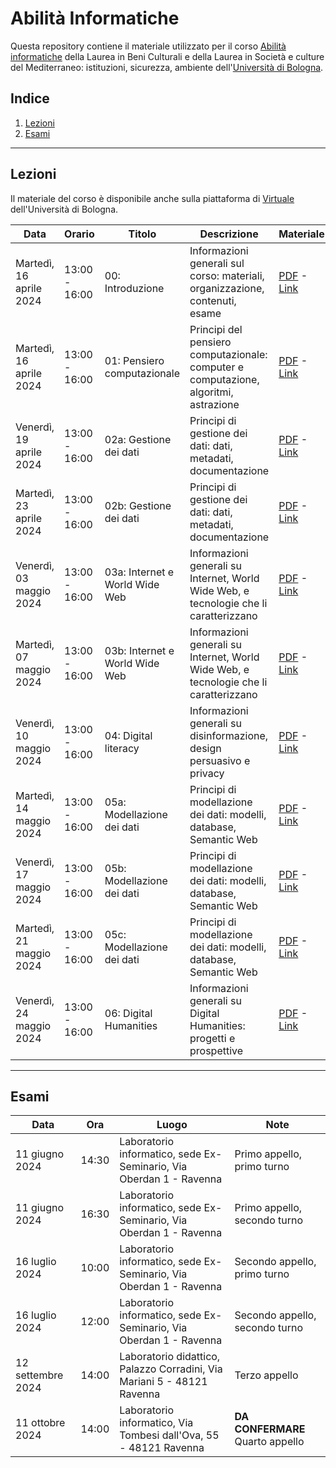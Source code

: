 # Abilità Informatiche
Questa repository contiene il materiale utilizzato per il corso [Abilità informatiche]([https://www.unibo.it/it/didattica/insegnamenti/insegnamento/2022/393680](https://www.unibo.it/it/didattica/insegnamenti/insegnamento/2023/455803)) della Laurea in Beni Culturali e della Laurea in Società e culture del Mediterraneo: istituzioni, sicurezza, ambiente dell'[Università di Bologna](http://www.unibo.it).

## Indice
1. [Lezioni](#lezioni)
2. [Esami](#esami)

***

## Lezioni
Il materiale del corso è disponibile anche sulla piattaforma di [Virtuale](https://virtuale.unibo.it) dell'Università di Bologna.

| Data | Orario | Titolo | Descrizione | Materiale |
|------|--------|--------|-------------|-----------|
| Martedì, 16 aprile 2024 | 13:00 - 16:00 | 00: Introduzione | Informazioni generali sul corso: materiali, organizzazione, contenuti, esame | [PDF](docs/slides/00_intro.pdf) - [Link](https://docs.google.com/presentation/d/142CbdGWNcUsOqhYuIJxT32_KusqinISKKF-vomKt9Gc/edit?usp=sharing) |
| Martedì, 16 aprile 2024 | 13:00 - 16:00 | 01: Pensiero computazionale | Principi del pensiero computazionale: computer e computazione, algoritmi, astrazione | [PDF](docs/slides/01_comp-think.pdf) - [Link](https://docs.google.com/presentation/d/1U5Z92UQsBTTEqTxCEuEueJk0mlMITumd_hPnXnXMsK4/edit?usp=sharing) |
| Venerdì, 19 aprile 2024 | 13:00 - 16:00 | 02a: Gestione dei dati | Principi di gestione dei dati: dati, metadati, documentazione | [PDF](docs/slides/02a_data-mana.pdf) - [Link](https://docs.google.com/presentation/d/19S-8VE-6GfbYDzY1WfBGOvfL9Y91qqP9__cvrRpnT-g/edit?usp=sharing) |
| Martedì, 23 aprile 2024 | 13:00 - 16:00 | 02b: Gestione dei dati | Principi di gestione dei dati: dati, metadati, documentazione | [PDF](docs/slides/02b_data-mana.pdf) - [Link](https://docs.google.com/presentation/d/1CohW8xsfk6Y91Qm-JMFn5bdoFZDBWRElIRNZfyHtLzg/edit?usp=sharing) |
| Venerdì, 03 maggio 2024 | 13:00 - 16:00 | 03a: Internet e World Wide Web | Informazioni generali su Internet, World Wide Web, e tecnologie che li caratterizzano | [PDF](docs/slides/03a_internet-www.pdf) - [Link](https://docs.google.com/presentation/d/1oDiqUJ5mZT7qph4ooOAKDAFc0WqYVE_dWdl_tG-7pu8/edit?usp=sharing) |
| Martedì, 07 maggio 2024 | 13:00 - 16:00 | 03b: Internet e World Wide Web | Informazioni generali su Internet, World Wide Web, e tecnologie che li caratterizzano | [PDF](docs/slides/03b_internet-www.pdf) - [Link](https://docs.google.com/presentation/d/1qEwd3zkJJJLdNVVhkxSEAe-UlN8acZ7Z589l3ej60Go/edit?usp=sharing) |
| Venerdì, 10 maggio 2024 | 13:00 - 16:00 | 04: Digital literacy | Informazioni generali su disinformazione, design persuasivo e privacy | [PDF](docs/slides/04_literacy.pdf) - [Link](https://docs.google.com/presentation/d/1eAolfi6PMer3P02hxqOoZF-CnyHtc_FnBUonOW-5rHM/edit?usp=sharing) |
| Martedì, 14 maggio 2024 | 13:00 - 16:00 | 05a: Modellazione dei dati | Principi di modellazione dei dati: modelli, database, Semantic Web | [PDF](docs/slides/05a_data_model.pdf) - [Link](https://docs.google.com/presentation/d/1FRJh-Fq-JObyOnCtwmOVjfpA5RGnjGlSkir7ESQmZ5o/edit?usp=sharing) |
| Venerdì, 17 maggio 2024 | 13:00 - 16:00 | 05b: Modellazione dei dati | Principi di modellazione dei dati: modelli, database, Semantic Web | [PDF](docs/slides/05b_data_model.pdf) - [Link](https://docs.google.com/presentation/d/1CQog6N773zzXgdzCGIc21c0s8zP5L8WizP9c6MkFqiI/edit?usp=sharing) |
| Martedì, 21 maggio 2024 | 13:00 - 16:00 | 05c: Modellazione dei dati | Principi di modellazione dei dati: modelli, database, Semantic Web | [PDF](docs/slides/05c_data_model.pdf) - [Link](https://docs.google.com/presentation/d/1NY4Bt1XihjW8a3A3jjfrgJBxjBMMczCkp7NQsWXFvX0/edit?usp=sharing) |
| Venerdì, 24 maggio 2024 | 13:00 - 16:00 | 06: Digital Humanities | Informazioni generali su Digital Humanities: progetti e prospettive | [PDF](docs/slides/06_digital_humanities.pdf) - [Link](https://docs.google.com/presentation/d/127WXu7DOkTYlynRD3ube3KJH4okZNxDTTgs5MyCfUH8/edit?usp=sharing) |

***

## Esami
| Data | Ora | Luogo | Note |
|------|-----|-------|------|
| 11 giugno 2024 | 14:30 | Laboratorio informatico, sede Ex-Seminario, Via Oberdan 1 - Ravenna | Primo appello, primo turno |
| 11 giugno 2024 | 16:30 | Laboratorio informatico, sede Ex-Seminario, Via Oberdan 1 - Ravenna | Primo appello, secondo turno |
| 16 luglio 2024 | 10:00 | Laboratorio informatico, sede Ex-Seminario, Via Oberdan 1 - Ravenna | Secondo appello, primo turno |
| 16 luglio 2024 | 12:00 | Laboratorio informatico, sede Ex-Seminario, Via Oberdan 1 - Ravenna | Secondo appello, secondo turno |
| 12 settembre 2024 | 14:00 | Laboratorio didattico, Palazzo Corradini, Via Mariani 5 - 48121 Ravenna | Terzo appello |
| 11 ottobre 2024 | 14:00 | Laboratorio informatico, Via Tombesi dall'Ova, 55 - 48121 Ravenna | **DA CONFERMARE** Quarto appello |
